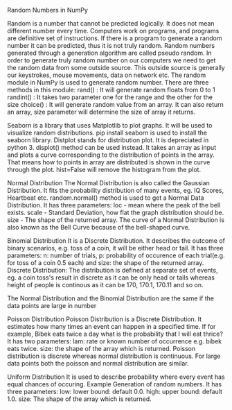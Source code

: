 Random Numbers in NumPy

Random is a number that cannot be predicted logically. It does not mean different number every time. Computers work on programs, and programs are definitive set of instructions. If there is a program to generate a random number it can be predicted, thus it is not truly random. Random numbers generated through a generation algorithm are called pseudo random. In order to generate truly random number on our computers we need to get the random data from some outside source. This outside source is generally our keystrokes, mouse movements, data on network etc. The random module in NumPy is used to generate random number. There are three methods in this module:
rand() : It will generate random floats from 0 to 1 
randint() : It takes two parameter one for the range and the other for the size
choice() : It will generate random value from an array. It can also return an array, size parameter will determine the size of array it returns.

Seaborn is a library that uses Matplotlib to plot graphs. It will be used to visualize random distributions. pip install seaborn is used to install the seaborn library. Distplot stands for distribution plot. It is depreciated in python 3. displot() method can be used instead. It takes an array as input and plots a curve corresponding to the distribution of points in the array. That means how to points in array are distributed is shown in the curve through the plot. hist=False will remove the histogram from the plot.

Normal Distribution
The Normal Distribution is also called the Gaussian Distribution. It fits the probability distribution of many events, eg. IQ Scores, Heartbeat etc. random.normal() method is used to get a Normal Data Distribution. It has three parameters: loc - mean where the peak of the bell exists. scale - Standard Deviation, how flat the graph distribution should be. size - The shape of the returned array. The curve of a Normal Distribution is also known as the Bell Curve because of the bell-shaped curve.

Binomial Distribution
It is a Discrete Distribution. It describes the outcome of binary scenarios, e.g. toss of a coin, it will be either head or tail. It has three parameters: n: number of trials, p: probability of occurence of each trial(e.g. for toss of a coin 0.5 each) and size: the shape of the returned array.
Discrete Distribution: The distribution is defined at separate set of events, eg. a coin toss's result in discrete as it can be only head or tails whereas height of people is continous as it can be 170, 170.1, 170.11 and so on.

The Normal Distribution and the Binomial Distribution are the same if the data points are large in number

Poisson Distribution
Poisson Distribution is a Discrete Distribution. It estimates how many times an event can happen in a specified  time. If for example, Bibek eats twice a day what is the probability that I will eat thrice? It has two parameters: lam: rate or known number of occurrence e.g. bibek eats twice. size: the shape of the array which is returned. Poisson distribution is discrete whereas normal distribution is continuous. For large data points both the poisson and normal distribution are similar.

Uniform Distribution
It is used to describe probability where every event has equal chances of occuring. Example Generation of random numbers. It has three parameters: low: lower bound: default 0.0. high: upper bound: default 1.0. size: The shape of the array which is returned.